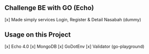 ## Challenge BE with GO (Echo)

[x] Made simply services Login, Register & Detail Nasabah (dummy)

## Usage on this Project

[x] Echo 4.0
[x] MongoDB
[x] GoDotEnv
[x] Validator (go-playground)